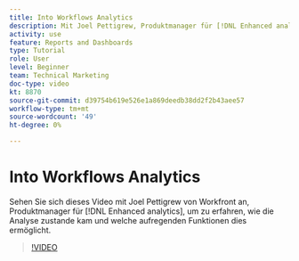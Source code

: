 ```yaml
---
title: Into Workflows Analytics
description: Mit Joel Pettigrew, Produktmanager für [!DNL Enhanced analytics].
activity: use
feature: Reports and Dashboards
type: Tutorial
role: User
level: Beginner
team: Technical Marketing
doc-type: video
kt: 8870
source-git-commit: d39754b619e526e1a869deedb38dd2f2b43aee57
workflow-type: tm+mt
source-wordcount: '49'
ht-degree: 0%

---
```


# Into Workflows Analytics

Sehen Sie sich dieses Video mit Joel Pettigrew von Workfront an, Produktmanager für [!DNL Enhanced analytics], um zu erfahren, wie die Analyse zustande kam und welche aufregenden Funktionen dies ermöglicht.

>[!VIDEO](https://video.tv.adobe.com/v/335042/?quality=12)
